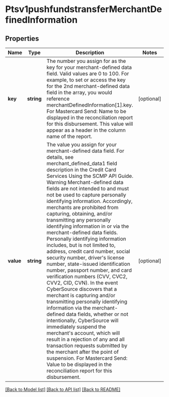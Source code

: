 # Ptsv1pushfundstransferMerchantDefinedInformation

## Properties
Name | Type | Description | Notes
------------ | ------------- | ------------- | -------------
**key** | **string** | The number you assign for as the key for your merchant-defined data field. Valid values are 0 to 100.  For example, to set or access the key for the 2nd merchant-defined data field in the array, you would reference merchantDefinedInformation[1].key.  For Mastercard Send: Name to be displayed in the reconciliation report for this disbursement. This value will appear as a header in the column name of the report. | [optional] 
**value** | **string** | The value you assign for your merchant-defined data field.  For details, see merchant_defined_data1 field description in the Credit Card Services Using the SCMP API Guide.  Warning Merchant-defined data fields are not intended to and must not be used to capture personally identifying information. Accordingly, merchants are prohibited from capturing, obtaining, and/or transmitting any personally identifying information in or via the merchant-defined data fields. Personally identifying information includes, but is not limited to, address, credit card number, social security number, driver&#39;s license number, state-issued identification number, passport number, and card verification numbers (CVV, CVC2, CVV2, CID, CVN). In the event CyberSource discovers that a merchant is capturing and/or transmitting personally identifying information via the merchant-defined data fields, whether or not intentionally, CyberSource will immediately suspend the merchant&#39;s account, which will result in a rejection of any and all transaction requests submitted by the merchant after the point of suspension.  For Mastercard Send: Value to be displayed in the reconciliation report for this disbursement. | [optional] 

[[Back to Model list]](../README.md#documentation-for-models) [[Back to API list]](../README.md#documentation-for-api-endpoints) [[Back to README]](../README.md)


